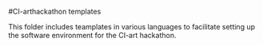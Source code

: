 #CI-arthackathon templates

This folder includes teamplates in various languages to facilitate setting up the software environment for the CI-art hackathon.
